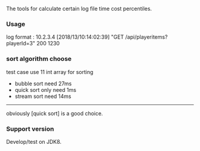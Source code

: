 The tools for calculate certain log file time cost percentiles.

### Usage
log format :
10.2.3.4 [2018/13/10:14:02:39] "GET /api/playeritems?playerId=3" 200 1230

### sort algorithm choose
test case use 11 int array for sorting
* bubble sort need 27ms 
* quick sort only need 1ms 
* stream sort need 14ms
-----------------
obviously [quick sort] is a good choice.

### Support version
Develop/test on JDK8.